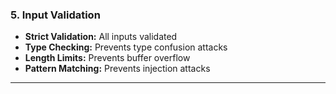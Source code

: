 ### 5. Input Validation

- **Strict Validation:** All inputs validated
- **Type Checking:** Prevents type confusion attacks
- **Length Limits:** Prevents buffer overflow
- **Pattern Matching:** Prevents injection attacks

---
